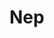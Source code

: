 # Nep
<!DOCTYPE html>

<html>

<head>
 <link rel="stylesheet" type="text/css" href="/PAGE/Main.html">	
</head>

</html>
